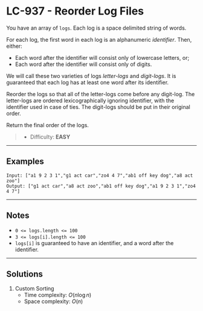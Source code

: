 # LC-937 - Reorder Log Files

You have an array of `logs`.  Each log is a space delimited string of words.

For each log, the first word in each log is an alphanumeric *identifier*.  Then, either:
* Each word after the identifier will consist only of lowercase letters, or;
* Each word after the identifier will consist only of digits.

We will call these two varieties of logs *letter-logs* and *digit-logs*.  It is guaranteed that each log has at least one word after its identifier.

Reorder the logs so that all of the letter-logs come before any digit-log.  The letter-logs are ordered lexicographically ignoring identifier, with the identifier used in case of ties.  The digit-logs should be put in their original order.

Return the final order of the logs.

> * Difficulty: **EASY**

---
## Examples

```
Input: ["a1 9 2 3 1","g1 act car","zo4 4 7","ab1 off key dog","a8 act zoo"]
Output: ["g1 act car","a8 act zoo","ab1 off key dog","a1 9 2 3 1","zo4 4 7"]
```

---
## Notes

* `0 <= logs.length <= 100 `
* `3 <= logs[i].length <= 100`
* `logs[i]` is guaranteed to have an identifier, and a word after the identifier.

---
## Solutions

1. Custom Sorting
    * Time complexity: $O(n\log{n})$
    * Space complexity: $O(n)$